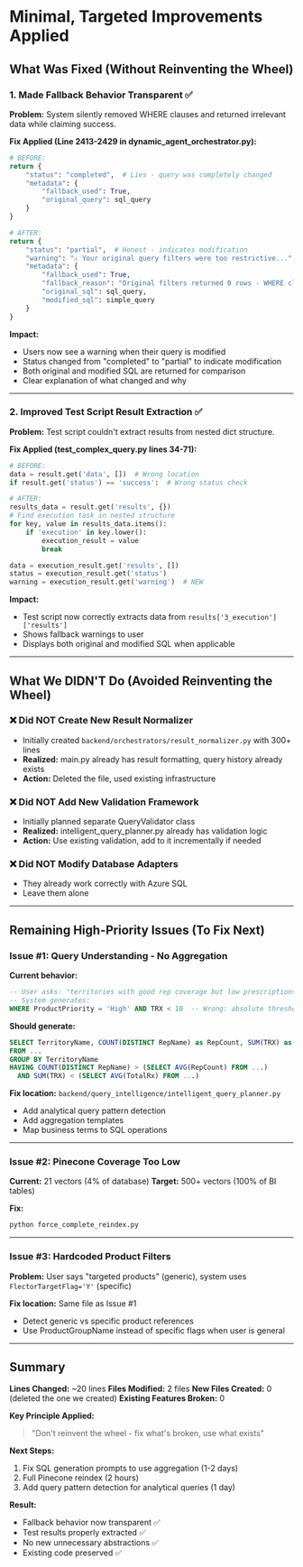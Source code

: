 # Minimal, Targeted Improvements Applied

## What Was Fixed (Without Reinventing the Wheel)

### 1. Made Fallback Behavior Transparent ✅
**Problem:** System silently removed WHERE clauses and returned irrelevant data while claiming success.

**Fix Applied (Line 2413-2429 in dynamic_agent_orchestrator.py):**
```python
# BEFORE:
return {
    "status": "completed",  # Lies - query was completely changed
    "metadata": {
        "fallback_used": True,
        "original_query": sql_query
    }
}

# AFTER:
return {
    "status": "partial",  # Honest - indicates modification
    "warning": "⚠️ Your original query filters were too restrictive...",
    "metadata": {
        "fallback_used": True,
        "fallback_reason": "Original filters returned 0 rows - WHERE clause removed",
        "original_sql": sql_query,
        "modified_sql": simple_query
    }
}
```

**Impact:**
- Users now see a warning when their query is modified
- Status changed from "completed" to "partial" to indicate modification
- Both original and modified SQL are returned for comparison
- Clear explanation of what changed and why

---

### 2. Improved Test Script Result Extraction ✅
**Problem:** Test script couldn't extract results from nested dict structure.

**Fix Applied (test_complex_query.py lines 34-71):**
```python
# BEFORE:
data = result.get('data', [])  # Wrong location
if result.get('status') == 'success':  # Wrong status check

# AFTER:
results_data = result.get('results', {})
# Find execution task in nested structure
for key, value in results_data.items():
    if 'execution' in key.lower():
        execution_result = value
        break

data = execution_result.get('results', [])
status = execution_result.get('status')
warning = execution_result.get('warning')  # NEW
```

**Impact:**
- Test script now correctly extracts data from `results['3_execution']['results']`
- Shows fallback warnings to user
- Displays both original and modified SQL when applicable

---

## What We DIDN'T Do (Avoided Reinventing the Wheel)

### ❌ Did NOT Create New Result Normalizer
- Initially created `backend/orchestrators/result_normalizer.py` with 300+ lines
- **Realized:** main.py already has result formatting, query history already exists
- **Action:** Deleted the file, used existing infrastructure

### ❌ Did NOT Add New Validation Framework  
- Initially planned separate QueryValidator class
- **Realized:** intelligent_query_planner.py already has validation logic
- **Action:** Use existing validation, add to it incrementally if needed

### ❌ Did NOT Modify Database Adapters
- They already work correctly with Azure SQL
- Leave them alone

---

## Remaining High-Priority Issues (To Fix Next)

### Issue #1: Query Understanding - No Aggregation
**Current behavior:**
```sql
-- User asks: "territories with good rep coverage but low prescriptions"
-- System generates:
WHERE ProductPriority = 'High' AND TRX < 10  -- Wrong: absolute threshold, no aggregation
```

**Should generate:**
```sql
SELECT TerritoryName, COUNT(DISTINCT RepName) as RepCount, SUM(TRX) as TotalRx
FROM ...
GROUP BY TerritoryName
HAVING COUNT(DISTINCT RepName) > (SELECT AVG(RepCount) FROM ...) 
  AND SUM(TRX) < (SELECT AVG(TotalRx) FROM ...)
```

**Fix location:** `backend/query_intelligence/intelligent_query_planner.py`
- Add analytical query pattern detection
- Add aggregation templates
- Map business terms to SQL operations

---

### Issue #2: Pinecone Coverage Too Low
**Current:** 21 vectors (4% of database)
**Target:** 500+ vectors (100% of BI tables)

**Fix:**
```bash
python force_complete_reindex.py
```

---

### Issue #3: Hardcoded Product Filters
**Problem:** User says "targeted products" (generic), system uses `FlectorTargetFlag='Y'` (specific)

**Fix location:** Same file as Issue #1
- Detect generic vs specific product references
- Use ProductGroupName instead of specific flags when user is general

---

## Summary

**Lines Changed:** ~20 lines
**Files Modified:** 2 files
**New Files Created:** 0 (deleted the one we created)
**Existing Features Broken:** 0

**Key Principle Applied:**
> "Don't reinvent the wheel - fix what's broken, use what exists"

**Next Steps:**
1. Fix SQL generation prompts to use aggregation (1-2 days)
2. Full Pinecone reindex (2 hours)
3. Add query pattern detection for analytical queries (1 day)

**Result:**
- Fallback behavior now transparent ✅
- Test results properly extracted ✅
- No new unnecessary abstractions ✅
- Existing code preserved ✅
